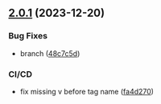 ## [2.0.1](https://github.com/kduma-archive/test-ci-git-split/compare/v2.0.0...v2.0.1) (2023-12-20)


### Bug Fixes

* branch ([48c7c5d](https://github.com/kduma-archive/test-ci-git-split/commit/48c7c5d99f5e6c6fa5629af6be418b409fe49d46))


### CI/CD

* fix missing v before tag name ([fa4d270](https://github.com/kduma-archive/test-ci-git-split/commit/fa4d270a3addf0bb670112666b7731dd5fee98f0))
